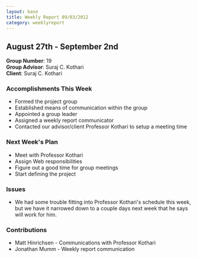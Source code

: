 ```yaml
---
layout: base
title: Weekly Report 09/03/2012
category: weeklyreport
---
```


## August 27th - September 2nd

**Group Number**: 19  
**Group Advisor**: Suraj C. Kothari  
**Client**: Suraj C. Kothari

### Accomplishments This Week

* Formed the project group
* Established means of communication within the group
* Appointed a group leader
* Assigned a weekly report communicator
* Contacted our advisor/client Professor Kothari to setup a meeting time

### Next Week's Plan

* Meet with Professor Kothari
* Assign Web responsibilities
* Figure out a good time for group meetings
* Start defining the project

### Issues

* We had some trouble fitting into Professor Kothari's schedule this week, but we have it narrowed down to a couple days next week that he says will work for him.

### Contributions

* Matt Hinrichsen - Communications with Professor Kothari
* Jonathan Mumm - Weekly report communication
